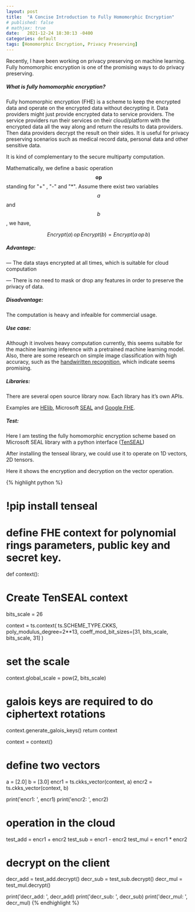 ```yaml
---
layout: post
title:  "A Concise Introduction to Fully Homomorphic Encryption"
# published: false
# mathjax: true
date:   2021-12-24 18:30:13 -0400
categories: default
tags: [Homomorphic Encryption, Privacy Preserving]
---
```


Recently, I have been working on privacy preserving on machine learning. Fully homomorphic encryption is one of the promising ways to do privacy preserving.

##### What is fully homomorphic encryption?
 
Fully homomorphic encryption (FHE) is a scheme to keep the encrypted data and operate on the encrypted data without decrypting it.  Data providers might just provide encrypted data to service providers. The service providers run their services on their cloud/platform with the encrypted data all the way along and return the results to data providers.  Then data providers decrypt the result on their sides. It is useful for privacy preserving scenarios such as medical record data, personal data and other sensitive data.
 
It is kind of complementary to the secure multiparty computation.
 
Mathematically, we define a basic operation $$\boldsymbol{op}$$ standing for "+" , "-" and "*".
Assume there exist two variables $$a$$ and $$b$$, we have,
 
$$Encrypt(a) \,op  \, Encrypt(b) = Encrypt(a  \,op \, b)$$
 
#####  Advantage:
 
— The data stays encrypted at all times, which is suitable for cloud computation
 
— There is no need to mask or drop any features in order to preserve the privacy of data.
 
#####  Disadvantage:
 
The computation is heavy and infeaible for commercial usage.
 
#####  Use case:
 
Although it involves heavy computation currently, this seems suitable for the machine learning inference with a pretrained machine learning model.  Also, there are some research on simple image classification with high accuracy, such as the [handwiritten recognition](https://www.microsoft.com/en-us/research/wp-content/uploads/2016/04/CryptonetsTechReport.pdf), which indicate seems promising.
 
#####  Libraries:
 
There are several  open source library now. Each library has it’s own APIs.
 
Examples are [HElib](https://github.com/homenc/HElib),  Microsoft [SEAL](https://github.com/microsoft/SEAL)  and [Google FHE](https://github.com/google/fully-homomorphic-encryption).
 
#####  Test:
 
Here I am testing the fully homomorphic encryption scheme based on Microsoft SEAL library with a python interface ([TenSEAL](https://github.com/OpenMined/TenSEAL))
 
After installing the tenseal library, we could use it to operate on 1D vectors, 2D tensors.
 
Here it shows the encryption and decryption on the vector operation.
 
{% highlight python %}
# !pip install tenseal
# define FHE context for polynomial rings parameters, public key and secret key.
def context():
   # Create TenSEAL context
   bits_scale = 26
 
   context = ts.context(
       ts.SCHEME_TYPE.CKKS,
       poly_modulus_degree=2**13,
       coeff_mod_bit_sizes=[31, bits_scale, bits_scale, 31]
   )
   # set the scale
   context.global_scale = pow(2, bits_scale)
 
   # galois keys are required to do ciphertext rotations
   context.generate_galois_keys()
   return context
 
context = context()
# define two vectors
a = [2.0]
b = [3.0]
encr1 = ts.ckks_vector(context, a)
encr2 = ts.ckks_vector(context, b)
 
print('encr1: ', encr1)
print('encr2: ', encr2)
 
# operation in the cloud
test_add = encr1 + encr2
test_sub = encr1 - encr2
test_mul = encr1 * encr2
 
# decrypt on the client
decr_add = test_add.decrypt()
decr_sub = test_sub.decrypt()
decr_mul = test_mul.decrypt()
 
print('decr_add: ', decr_add)
print('decr_sub: ', decr_sub)
print('decr_mul: ', decr_mul)
{% endhighlight %}